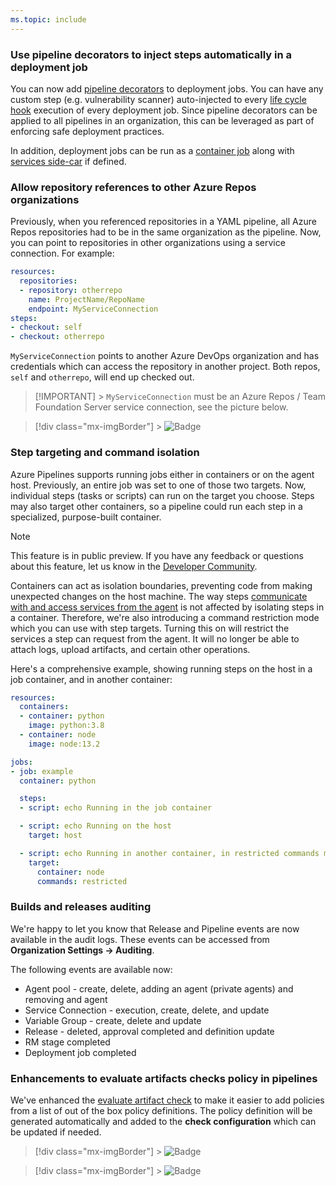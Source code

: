 ```yaml
---
ms.topic: include
---
```


### Use pipeline decorators to inject steps automatically in a deployment job

You can now add [pipeline decorators](https://docs.microsoft.com/azure/devops/extend/develop/add-pipeline-decorator) to deployment jobs. You can have any custom step (e.g. vulnerability scanner) auto-injected to every [life cycle hook](https://docs.microsoft.com/azure/devops/pipelines/process/deployment-jobs?view=azure-devops#descriptions-of-life-cycle-hooks) execution of every deployment job. Since pipeline decorators can be applied to all pipelines in an organization, this can be leveraged as part of enforcing safe deployment practices.

In addition, deployment jobs can be run as a [container job](https://docs.microsoft.com/azure/devops/pipelines/process/container-phases) along with [services side-car](https://docs.microsoft.com/azure/devops/pipelines/process/service-containers) if defined.

### Allow repository references to other Azure Repos organizations

Previously, when you referenced repositories in a YAML pipeline, all Azure Repos repositories had to be in the same organization as the pipeline. Now, you can point to repositories in other organizations using a service connection. For example:

```yaml
resources:
  repositories:
  - repository: otherrepo
    name: ProjectName/RepoName
    endpoint: MyServiceConnection
steps:
- checkout: self
- checkout: otherrepo
```

`MyServiceConnection` points to another Azure DevOps organization and has credentials which can access the repository in another project. Both repos, `self` and `otherrepo`, will end up checked out.

> [!IMPORTANT] > `MyServiceConnection` must be an Azure Repos / Team Foundation Server service connection, see the picture below.

> [!div class="mx-imgBorder"] > ![Badge](../../media/163_03.png)

### Step targeting and command isolation

Azure Pipelines supports running jobs either in containers or on the agent host. Previously, an entire job was set to one of those two targets. Now, individual steps (tasks or scripts) can run on the target you choose. Steps may also target other containers, so a pipeline could run each step in a specialized, purpose-built container.

> [!NOTE]
> This feature is in public preview. If you have any feedback or questions about this feature, let us know in the [Developer Community](https://developercommunity.visualstudio.com/spaces/21/index.html).

Containers can act as isolation boundaries, preventing code from making unexpected changes on the host machine. The way steps [communicate with and access services from the agent](https://docs.microsoft.com/azure/devops/pipelines/scripts/logging-commands) is not affected by isolating steps in a container. Therefore, we're also introducing a command restriction mode which you can use with step targets. Turning this on will restrict the services a step can request from the agent. It will no longer be able to attach logs, upload artifacts, and certain other operations.

Here's a comprehensive example, showing running steps on the host in a job container, and in another container:

```yaml
resources:
  containers:
  - container: python
    image: python:3.8
  - container: node
    image: node:13.2

jobs:
- job: example
  container: python

  steps:
  - script: echo Running in the job container

  - script: echo Running on the host
    target: host

  - script: echo Running in another container, in restricted commands mode
    target:
      container: node
      commands: restricted
```

### Builds and releases auditing

We're happy to let you know that Release and Pipeline events are now available in the audit logs. These events can be accessed from **Organization Settings -> Auditing**.

The following events are available now:

* Agent pool - create, delete, adding an agent (private agents) and removing and agent
* Service Connection - execution, create, delete, and update
* Variable Group - create, delete and update
* Release - deleted, approval completed and definition update
* RM stage completed
* Deployment job completed

### Enhancements to evaluate artifacts checks policy in pipelines

We've enhanced the [evaluate artifact check](https://docs.microsoft.com/azure/devops/pipelines/process/approvals?view=azure-devops&tabs=check-pass#evaluate-artifact) to make it easier to add policies from a list of out of the box policy definitions. The policy definition will be generated automatically and added to the **check configuration** which can be updated if needed.

> [!div class="mx-imgBorder"] > ![Badge](../../media/163_04.png)

> [!div class="mx-imgBorder"] > ![Badge](../../media/163_05.png)
